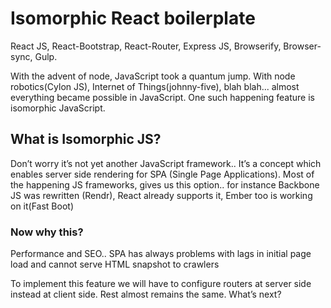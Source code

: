 # Isomorphic React boilerplate
React JS, React-Bootstrap, React-Router, Express JS, Browserify, Browser-sync, Gulp.

With the advent of node, JavaScript took a quantum jump. With node robotics(Cylon JS), Internet of Things(johnny-five), blah blah... almost everything became possible in JavaScript. One such happening feature is  isomorphic JavaScript. 

<h2>What is Isomorphic JS?</h2>
Don’t worry it’s not yet another JavaScript framework.. It’s a concept which enables server side rendering for SPA (Single Page Applications). Most of the happening JS frameworks, gives us this option.. for instance Backbone JS was rewritten (Rendr), React already supports it, Ember too is working on it(Fast Boot)

<h3>Now why this?</h3> 
Performance and SEO.. SPA has always problems with lags in initial page load and cannot serve HTML snapshot to crawlers

To implement this feature we will have to configure routers at server side instead at client side. Rest almost remains the same. 
What’s next?

